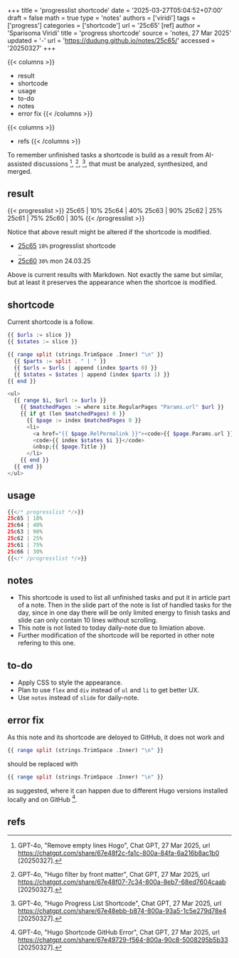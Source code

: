 +++
title = 'progresslist shortcode'
date = '2025-03-27T05:04:52+07:00'
draft = false
math = true
type = 'notes'
authors = ['viridi']
tags = ['progress']
categories = ['shortcode']
url = '25c65'
[ref]
author = 'Sparisoma Viridi'
title = 'progress shortcode'
source = 'notes, 27 Mar 2025'
updated = '-'
url = 'https://dudung.github.io/notes/25c65/'
accessed = '20250327'
+++

{{< columns >}}
+ result
+ shortcode
+ usage
+ to-do
+ notes
+ error fix
{{< /columns >}}

{{< columns >}}
+ refs
{{< /columns >}}

<!--more-->

To remember unfinished tasks a shortcode is build as a result from AI-assisted discussions [^gpt-4o_2025a], [^gpt-4o_2025b], [^gpt-4o_2025c], that must be analyzed, synthesized, and merged.


## result
{{< progresslist >}}
25c65 | 10%
25c64 | 40%
25c63 | 90%
25c62 | 25%
25c61 | 75%
25c60 | 30%
{{< /progresslist >}}

Notice that above result might be altered if the shortcode is modified.

+ [25c65](/notes/25c65/) `10%` progresslist shortcode \
..
+ [25c60](/notes/25c60/) `30%` mon 24.03.25

Above is current results with Markdown. Not exactly the same but similar, but at least it preserves the appearance when the shortcoe is modified.


## shortcode
Current shortcode is a follow.

```php
{{ $urls := slice }}
{{ $states := slice }}

{{ range split (strings.TrimSpace .Inner) "\n" }}
  {{ $parts := split . " | " }}
  {{ $urls = $urls | append (index $parts 0) }}
  {{ $states = $states | append (index $parts 1) }}
{{ end }}

<ul>
  {{ range $i, $url := $urls }}
    {{ $matchedPages := where site.RegularPages "Params.url" $url }}
    {{ if gt (len $matchedPages) 0 }}
      {{ $page := index $matchedPages 0 }}
      <li>
        <a href="{{ $page.RelPermalink }}"><code>{{ $page.Params.url }}</code></a>
        <code>{{ index $states $i }}</code>
        &nbsp;{{ $page.Title }}
      </li>
    {{ end }}
  {{ end }}
</ul>
```


## usage
```php
{{</* progresslist */>}}
25c65 | 10%
25c64 | 40%
25c63 | 90%
25c62 | 25%
25c61 | 75%
25c66 | 30%
{{</* /progresslist */>}}
```


## notes
+ This shortcode is used to list all unfinished tasks and put it in article part of a note. Then in the slide part of the note is list of handled tasks for the day, since in one day there will be only limited energy to finish tasks and slide can only contain 10 lines without scrolling.
+ This note is not listed to today daily-note due to limiation above. 
+ Further modification of the shortcode will be reported in other note refering to this one.


## to-do
+ Apply CSS to style the appearance.
+ Plan to use `flex` and `div` instead of `ul` and `li` to get better UX.
+ Use `notes` instead of `slide` for daily-note.


## error fix
As this note and its shortcode are deloyed to GitHub, it does not work and

```php
{{ range split (strings.TrimSpace .Inner) "\n" }}
```

should be replaced with

```php
{{ range split (strings.TrimSpace .Inner) "\n" }}
```

as suggested, where it can happen due to different Hugo versions installed locally and on GitHub [^gpt-4o_2025d].


## refs
[^gpt-4o_2025a]: GPT-4o, "Remove empty lines Hogo", Chat GPT, 27 Mar 2025, url https://chatgpt.com/share/67e48f2c-fa1c-800a-84fa-6a216b8ac1b0 [20250327].
[^gpt-4o_2025b]: GPT-4o, "Hugo filter by front matter", Chat GPT, 27 Mar 2025, url https://chatgpt.com/share/67e48f07-7c34-800a-8eb7-68ed7604caab [20250327].
[^gpt-4o_2025c]: GPT-4o, "Hugo Progress List Shortcode", Chat GPT, 27 Mar 2025, url https://chatgpt.com/share/67e48ebb-b874-800a-93a5-1c5e279d78e4 [20250327].
[^gpt-4o_2025d]: GPT-4o, "Hugo Shortcode GitHub Error", Chat GPT, 27 Mar 2025, url https://chatgpt.com/share/67e49729-f564-800a-90c8-5008295b5b33 [20250327].
